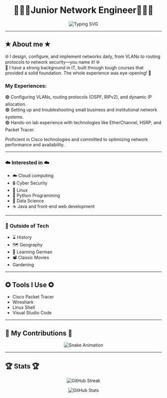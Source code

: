 <h1 align="center">👨🏻‍💻Junior Network Engineer👨🏻‍💻</h1>

<p align="center">
  <img src="https://readme-typing-svg.herokuapp.com?font=Fira+Code&size=22&pause=1000&color=0CFF80&width=435&lines=👨🏻‍💻Junior+Network+Engineer👨🏻‍💻" alt="Typing SVG">
</p>

---

## ✭ About me ✭
🌐 I design, configure, and implement networks daily, from VLANs to routing protocols to network security—you name it! 🌐  
📜 I have a strong background in IT, built through tough courses that provided a solid foundation. The whole experience was eye-opening! 📜  

### My Experiences:
🟢 Configuring VLANs, routing protocols (OSPF, RIPv2), and dynamic IP allocation.  
🟢 Setting up and troubleshooting small business and institutional network systems.  
🟢 Hands-on lab experience with technologies like EtherChannel, HSRP, and Packet Tracer.  

Proficient in Cisco technologies and committed to optimizing network performance and availability.  

---

### ☁️ Interested in ☁️  
- ☁️ Cloud computing  
- 🔒 Cyber Security  
- 🐧 Linux  
- 🐍 Python Programming  
- 🔵 Data Science  
- ☕️ Java and front-end web development  

---

### 🌟 Outside of Tech  
- ⌛️ History  
- 🗺 Geography  
- 📎 Learning German  
- 📽 Classic Movies  
- Gardening  

---

## ✪ Tools I Use ✪  
- Cisco Packet Tracer  
- Wireshark  
- Linux Shell  
- Visual Studio Code  

---

## 🔷 My Contributions 🔷  
<p align="center">
  <img src="https://github.com/username/username/blob/output/github-contribution-grid-snake.svg" alt="Snake Animation">
</p>

---

## 🏆 Stats 🏆  
<p align="center">
  <img src="https://github-readme-streak-stats.herokuapp.com/?user=username&theme=dark" alt="GitHub Streak">
</p>
<p align="center">
  <img src="https://github-readme-stats.vercel.app/api?username=username&show_icons=true&theme=radical" alt="GitHub Stats">
</p>
